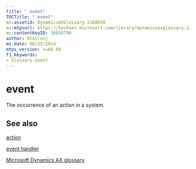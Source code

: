 ```yaml
---
title: " event"
TOCTitle: " event"
ms:assetid: DynamicsAXGlossary.1368058
ms:mtpsurl: https://technet.microsoft.com/library/dynamicsaxglossary.1368058(v=AX.60)
ms:contentKeyID: 36056790
author: Khairunj
ms.date: 08/25/2014
mtps_version: v=AX.60
f1_keywords:
- Glossary.event
---
```


# event

The occurrence of an action in a system.

## See also

[action](action.md)

[event handler](event-handler.md)

[Microsoft Dynamics AX glossary](glossary/microsoft-dynamics-ax-glossary.md)

  



